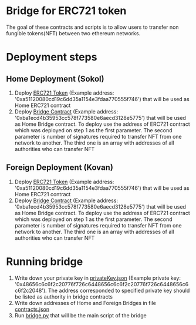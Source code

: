 # Bridge for ERC721 token
The goal of these contracts and scripts is to 
allow users to transfer non fungible tokens(NFT) 
between two ethereum networks.

# Deployment steps
## Home Deployment (Sokol)
1. Deploy [ERC721 Token](https://github.com/rimrakhimov/erc721-bridge/blob/master/contracts/ERC721.sol)
    (Example address: '0xa51120080cd19c6dd35a1154e3fdaa770555f746') 
    that will be used as Home ERC721 contract
2. Deploy [Bridge Contract](https://github.com/rimrakhimov/erc721-bridge/blob/master/contracts/Bridge.sol)
    (Example address: '0xba1ecd4b35953cc578f773580e6aecd3128e5775') 
    that will be used as Home Bridge contract.
    To deploy use the address of ERC721 contract which was deployed on step 1 
    as the first parameter.
    The second parameter is number of signatures required to transfer NFT
    from one network to another. 
    The third one is an array with addresses of all authorities who can transfer NFT

## Foreign Deployment (Kovan)
1. Deploy [ERC721 Token](https://github.com/rimrakhimov/erc721-bridge/blob/master/contracts/ERC721.sol)
    (Example address: '0xa51120080cd19c6dd35a1154e3fdaa770555f746') 
    that will be used as Home ERC721 contract
2. Deploy [Bridge Contract](https://github.com/rimrakhimov/erc721-bridge/blob/master/contracts/Bridge.sol)
    (Example address: '0xba1ecd4b35953cc578f773580e6aecd3128e5775') 
    that will be used as Home Bridge contract.
    To deploy use the address of ERC721 contract which was deployed on step 1 
    as the first parameter.
    The second parameter is number of signatures required to transfer NFT
    from one network to another. 
    The third one is an array with addresses of all authorities who can transfer NFT
    
# Running bridge
1. Write down your private key in [privateKey.json](https://github.com/rimrakhimov/erc721-bridge/blob/master/validator/privateKey.json)
    (Example private key: '0x48656c6c6f2c20776f726c6448656c6c6f2c20776f726c6448656c6c6f2c2048').
    The address corresponded to specified private key should be listed as authority in bridge contracts
2. Write down addresses of Home and Foreign Bridges in file [contracts.json](https://github.com/rimrakhimov/erc721-bridge/blob/master/validator/contracts.json)
3. Run [bridge.py](https://github.com/rimrakhimov/erc721-bridge/blob/master/validator/bridge.py) that will be the main script of the bridge